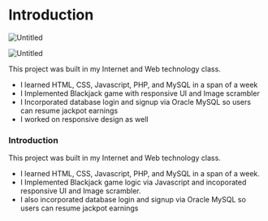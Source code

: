 # Introduction

![Untitled](https://s3-us-west-2.amazonaws.com/secure.notion-static.com/5fa2c954-97e6-46d4-bd39-2a8287e257c3/Untitled.png)

![Untitled](https://s3-us-west-2.amazonaws.com/secure.notion-static.com/e9d6aeaa-9740-4752-9e47-494601170e1c/Untitled.png)

This project was built in my Internet and Web technology class.
- I learned HTML, CSS, Javascript, PHP, and MySQL in a span of a week  
- I Implemented Blackjack game with responsive UI and Image scrambler
- I Incorporated database login and signup via Oracle MySQL so users can resume jackpot earnings
- I worked on responsive design as well

### Introduction

This project was built in my Internet and Web technology class.

- I learned HTML, CSS, Javascript, PHP, and MySQL in a span of a week.
- I Implemented Blackjack game logic via Javascript and incoporated responsive UI and Image scrambler.
- I also incorporated database login and signup via Oracle MySQL so users can resume jackpot earnings
